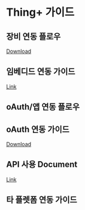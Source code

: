 # Thing+ 가이드

## 장비 연동 플로우
[Download](https://github.com/daliworks/thingplus-guide/raw/master/doc/src/dist/[kr]flow_for_hardware_v1.1.pdf)

## 임베디드 연동 가이드
[Link](https://github.com/daliworks/thingplus-embedded/blob/master/docs/Thingplus_Embedded_Guide.md)

## oAuth/앱 연동 플로우

## oAuth 연동 가이드
[Download](https://github.com/daliworks/thingplus-guide/raw/master/doc/src/dist/[kr]flow_for_app_with_oauth2_v1.1.pdf)

## API 사용 Document
[Link](https://thingplus-10.api-docs.io/2.0/)

## 타 플렛폼 연동 가이드
